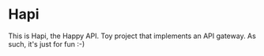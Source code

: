 # Hapi
This is Hapi, the Happy API. Toy project that implements an API gateway.
As such, it's just for fun :-)